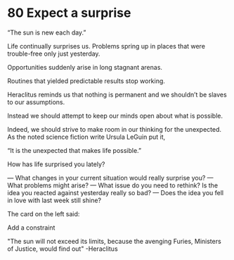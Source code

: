 # 80 Expect a surprise

“The sun is new each day.”

Life continually surprises us. Problems spring up in places that were trouble-free only just yesterday.

Opportunities suddenly arise in long stagnant arenas.

Routines that yielded predictable results stop working.

Heraclitus reminds us that nothing is permanent and we shouldn’t be slaves to our assumptions.

Instead we should attempt to keep our minds open about what is possible.

Indeed, we should strive to make room in our thinking for the unexpected. As the noted science fiction write Ursula LeGuin put it,

“It is the unexpected that makes life possible.”

How has life surprised you lately?

— What changes in your current situation would really surprise you?
— What problems might arise?
— What issue do you need to rethink? Is the idea you reacted against yesterday really so bad?
— Does the idea you fell in love with last week still shine?

The card on the left said:

Add a constraint

"The sun will not exceed its limits, because the avenging Furies, Ministers of Justice, would find out"
-Heraclitus
